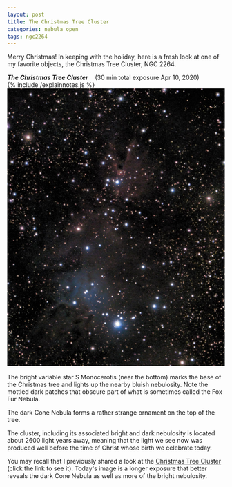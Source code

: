 ```yaml
---
layout: post
title: The Christmas Tree Cluster
categories: nebula open
tags: ngc2264
---
```

Merry Christmas!  In keeping with the holiday, here is a fresh look at one of my favorite objects, the
Christmas Tree Cluster, NGC 2264.

_**The Christmas Tree Cluster**_ &nbsp;&nbsp; (30 min total exposure Apr 10, 2020)<br>
{% include /explainnotes.js %}
<img src = "/images/ngc2264_2020-04-10T21_48_00_Stack_16bits_452frames_1808s+PSE.jpg"
alt = "ngc 2264 seen using Celestron RASA 8 and ZWO ASI183MC"
onmouseover = "this.src='/images/ngc2264_2020-04-10T21_48_00_Stack_16bits_452frames_1808s+PSE+notes.jpg'"
onmouseout = "this.src='/images/ngc2264_2020-04-10T21_48_00_Stack_16bits_452frames_1808s+PSE.jpg'"
/>

The bright variable star S Monocerotis (near the bottom) marks the base of the Christmas tree and lights up the nearby bluish nebulosity. Note the mottled dark patches that obscure part of what is sometimes called the Fox Fur Nebula.

The dark Cone Nebula forms a rather strange ornament on the top of the tree.

The cluster, including its associated bright and dark nebulosity is located about 2600 light years away, meaning that the light we see now was produced well before the time of Christ whose birth we celebrate today.

You may recall that I previously shared a look at the [Christmas Tree 
Cluster](../Christmas-Tree-Cluster/index.html)
(click the link to see it).  Today's image is a longer exposure that better reveals the dark Cone Nebula as well as more of the bright nebulosity.